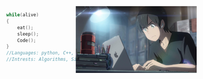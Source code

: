 <img align="right" src="assets\anime-macbook-scaled.jpg" width="320" /> 

```cpp
while(alive)
{
    eat();
    sleep();
    Code();
}
//Languages: python, C++, Matlab
//Intrests: Algorithms, Signal Processing
```
